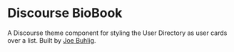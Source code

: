 # Discourse BioBook
A Discourse theme component for styling the User Directory as user cards over a list. Built by [Joe Buhlig](https://github.com/joebuhlig).